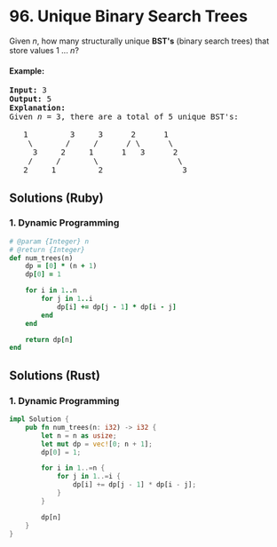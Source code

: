 # 96. Unique Binary Search Trees
Given *n*, how many structurally unique **BST's** (binary search trees) that store values 1 ... *n*?

#### Example:
<pre>
<strong>Input:</strong> 3
<strong>Output:</strong> 5
<strong>Explanation:</strong>
Given <i>n</i> = 3, there are a total of 5 unique BST's:

   1         3     3      2      1
    \       /     /      / \      \
     3     2     1      1   3      2
    /     /       \                 \
   2     1         2                 3
</pre>

## Solutions (Ruby)

### 1. Dynamic Programming
```Ruby
# @param {Integer} n
# @return {Integer}
def num_trees(n)
    dp = [0] * (n + 1)
    dp[0] = 1

    for i in 1..n
        for j in 1..i
            dp[i] += dp[j - 1] * dp[i - j]
        end
    end

    return dp[n]
end
```

## Solutions (Rust)

### 1. Dynamic Programming
```Rust
impl Solution {
    pub fn num_trees(n: i32) -> i32 {
        let n = n as usize;
        let mut dp = vec![0; n + 1];
        dp[0] = 1;

        for i in 1..=n {
            for j in 1..=i {
                dp[i] += dp[j - 1] * dp[i - j];
            }
        }

        dp[n]
    }
}
```
